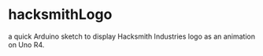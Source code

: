 # hacksmithLogo
 a quick Arduino sketch to display Hacksmith Industries logo as an animation on Uno R4.
